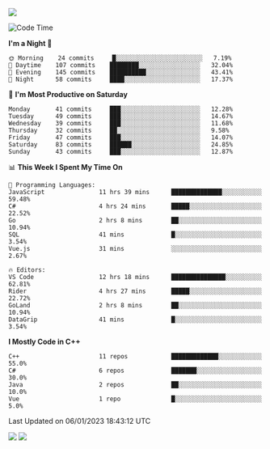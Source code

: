 ![](https://komarev.com/ghpvc/?username=lilpidgey&color=red)
<!--START_SECTION:waka-->
![Code Time](http://img.shields.io/badge/Code%20Time-1%2C465%20hrs%208%20mins-blue)

**I'm a Night 🦉** 

```text
🌞 Morning    24 commits     █░░░░░░░░░░░░░░░░░░░░░░░░   7.19% 
🌆 Daytime    107 commits    ████████░░░░░░░░░░░░░░░░░   32.04% 
🌃 Evening    145 commits    ██████████░░░░░░░░░░░░░░░   43.41% 
🌙 Night      58 commits     ████░░░░░░░░░░░░░░░░░░░░░   17.37%

```
📅 **I'm Most Productive on Saturday** 

```text
Monday       41 commits     ███░░░░░░░░░░░░░░░░░░░░░░   12.28% 
Tuesday      49 commits     ███░░░░░░░░░░░░░░░░░░░░░░   14.67% 
Wednesday    39 commits     ███░░░░░░░░░░░░░░░░░░░░░░   11.68% 
Thursday     32 commits     ██░░░░░░░░░░░░░░░░░░░░░░░   9.58% 
Friday       47 commits     ███░░░░░░░░░░░░░░░░░░░░░░   14.07% 
Saturday     83 commits     ██████░░░░░░░░░░░░░░░░░░░   24.85% 
Sunday       43 commits     ███░░░░░░░░░░░░░░░░░░░░░░   12.87%

```


📊 **This Week I Spent My Time On** 

```text
💬 Programming Languages: 
JavaScript               11 hrs 39 mins      ██████████████░░░░░░░░░░░   59.48% 
C#                       4 hrs 24 mins       █████░░░░░░░░░░░░░░░░░░░░   22.52% 
Go                       2 hrs 8 mins        ██░░░░░░░░░░░░░░░░░░░░░░░   10.94% 
SQL                      41 mins             █░░░░░░░░░░░░░░░░░░░░░░░░   3.54% 
Vue.js                   31 mins             ░░░░░░░░░░░░░░░░░░░░░░░░░   2.67%

🔥 Editors: 
VS Code                  12 hrs 18 mins      ███████████████░░░░░░░░░░   62.81% 
Rider                    4 hrs 27 mins       █████░░░░░░░░░░░░░░░░░░░░   22.72% 
GoLand                   2 hrs 8 mins        ██░░░░░░░░░░░░░░░░░░░░░░░   10.94% 
DataGrip                 41 mins             █░░░░░░░░░░░░░░░░░░░░░░░░   3.54%

```

**I Mostly Code in C++** 

```text
C++                      11 repos            █████████████░░░░░░░░░░░░   55.0% 
C#                       6 repos             ███████░░░░░░░░░░░░░░░░░░   30.0% 
Java                     2 repos             ██░░░░░░░░░░░░░░░░░░░░░░░   10.0% 
Vue                      1 repo              █░░░░░░░░░░░░░░░░░░░░░░░░   5.0%

```



 Last Updated on 06/01/2023 18:43:12 UTC
<!--END_SECTION:waka-->
![](https://hit.yhype.me/github/profile?user_id=42968544)
![](https://komarev.com/ghpvc/?lilpidgey)
